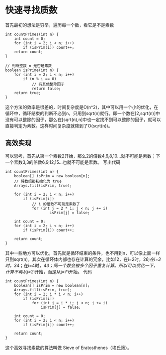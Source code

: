 # 快速寻找质数
首先最初的想法是穷举，遍历每一个数，看它是不是素数
```
int countPrimes(int n) {
    int count = 0;
    for (int i = 2; i < n; i++)
        if (isPrim(i)) count++;
    return count;
}

// 判断整数 n 是否是素数
boolean isPrime(int n) {
    for (int i = 2; i < n; i++)
        if (n % i == 0)
            // 有其他整除因子
            return false;
    return true;
}
```
这个方法的效率是很差的，时间复杂度是O(n^2)，其中可以用一个小的优化，在循环中，循环结束的判断不必到n，只用到sqrt(n)就行。即一个数在[2,sqrt(n)]中没有可以整除的因子，那么在[sqrt(n),n]中也一定找不到可以整除的因子，就可以直接判定为素数。这样时间复杂度就降到了O(sqrt(n))。

## 高效实现
可以思考，首先从第一个素数2开始，那么2的倍数4,6,8,10...就不可能是素数；下一个素数3,3的倍数6,9,12,15...也就不可能是素数。
写出代码
```
int countPrimes(int n) {
    boolean[] isPrim = new boolean[n];
    // 将数组都初始化为 true
    Arrays.fill(isPrim, true);

    for (int i = 2; i < n; i++) 
        if (isPrim[i]) 
            // i 的倍数不可能是素数了
            for (int j = 2 * i; j < n; j += i) 
                    isPrim[j] = false;

    int count = 0;
    for (int i = 2; i < n; i++)
        if (isPrim[i]) count++;

    return count;
}
```
其中一些地方可以优化，首先就是循环结束的条件，也不用到n，可以像上面一样只到sqrt(n)。其次在循环体内部也存在计算的冗余，比如12，在i=2时，2*6;在i=3时，3*4；在i=4时，4*3；同一个数会被多个因子重复计算。所以可以优化一下，计算不再从j=2*i开始，而是从j=i*i开始。
代码
```
int countPrimes(int n) {
    boolean[] isPrim = new boolean[n];
    Arrays.fill(isPrim, true);
    for (int i = 2; i * i < n; i++) 
        if (isPrim[i]) 
            for (int j = i * i; j < n; j += i) 
                isPrim[j] = false;

    int count = 0;
    for (int i = 2; i < n; i++)
        if (isPrim[i]) count++;

    return count;
}
```
这个高效寻找素数的算法叫做 Sieve of Eratosthenes（埃氏筛）。


